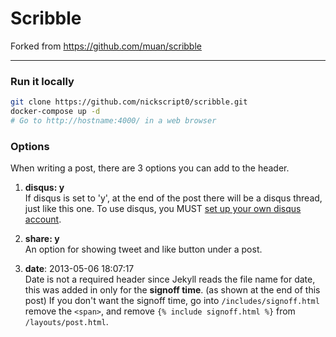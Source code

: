 Scribble
========

Forked from https://github.com/muan/scribble


---

### Run it locally
```bash
git clone https://github.com/nickscript0/scribble.git
docker-compose up -d
# Go to http://hostname:4000/ in a web browser
```



### Options

When writing a post, there are 3 options you can add to the header.

1. **disqus: y**<br />
  If disqus is set to 'y', at the end of the post there will be a disqus thread, just like this one. To use disqus, you MUST [set up your own disqus account](http://disqus.com/).

2. **share: y**<br />
  An option for showing tweet and like button under a post.

3. **date**: 2013-05-06 18:07:17<br />
  Date is not a required header since Jekyll reads the file name for date, this was added in only for the **signoff time**. (as shown at the end of this post) If you don't want the signoff time, go into `/includes/signoff.html` remove the `<span>`, and remove `{% include signoff.html %}` from `/layouts/post.html`.
